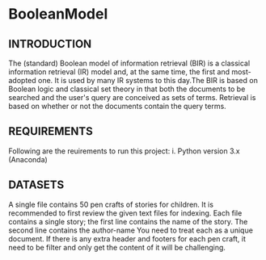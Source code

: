 # BooleanModel

INTRODUCTION
 ------------

The (standard) Boolean model of information retrieval (BIR) is a classical information retrieval (IR) model and, at the same time, the first and most-adopted one. It is used by many IR systems to this day.The BIR is based on Boolean logic and classical set theory in that both the documents to be searched and the user's query are conceived as sets of terms. Retrieval is based on whether or not the documents contain the query terms.



REQUIREMENTS
 ------------

Following are the reuirements to run this project:
i. Python version 3.x (Anaconda)


DATASETS
--------
A single file contains 50 pen
crafts of stories for children.
It is recommended to first review the given text files for indexing. Each file contains
a single story; the first line contains the name of the story. The second line contains
the author-name You need to treat each as a unique document. If there is any extra
header and footers for each pen craft, it need to be filter and only get the content of
it will be challenging.

